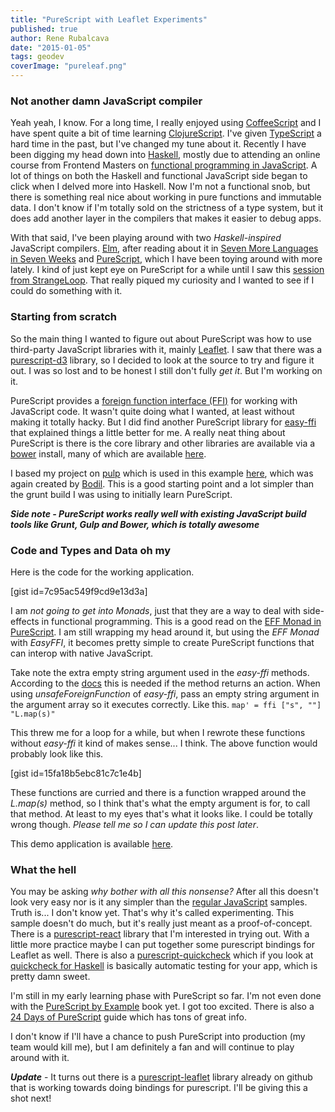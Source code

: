```yaml
---
title: "PureScript with Leaflet Experiments"
published: true
author: Rene Rubalcava
date: "2015-01-05"
tags: geodev
coverImage: "pureleaf.png"
---
```


### Not another damn JavaScript compiler

Yeah yeah, I know. For a long time, I really enjoyed using [CoffeeScript](http://coffeescript.org/) and I have spent quite a bit of time learning [ClojureScript](https://github.com/clojure/clojurescript). I've given [TypeScript](http://www.typescriptlang.org/) a hard time in the past, but I've changed my tune about it. Recently I have been digging my head down into [Haskell](https://www.haskell.org/haskellwiki/Haskell), mostly due to attending an online course from Frontend Masters on [functional programming in JavaScript](https://frontendmasters.com/courses/functional-javascript/). A lot of things on both the Haskell and functional JavaScript side began to click when I delved more into Haskell. Now I'm not a functional snob, but there is something real nice about working in pure functions and immutable data. I don't know if I'm totally sold on the strictness of a type system, but it does add another layer in the compilers that makes it easier to debug apps.

With that said, I've been playing around with two _Haskell-inspired_ JavaScript compilers. [Elm](http://elm-lang.org/), after reading about it in [Seven More Languages in Seven Weeks](https://pragprog.com/book/7lang/seven-more-languages-in-seven-weeks) and [PureScript](http://www.purescript.org/), which I have been toying around with more lately. I kind of just kept eye on PureScript for a while until I saw this [session from StrangeLoop](https://www.youtube.com/watch?v=yIlDBPiMb0o). That really piqued my curiosity and I wanted to see if I could do something with it.

### Starting from scratch

So the main thing I wanted to figure out about PureScript was how to use third-party JavaScript libraries with it, mainly [Leaflet](http://leafletjs.com/). I saw that there was a [purescript-d3](https://github.com/pelotom/purescript-d3) library, so I decided to look at the source to try and figure it out. I was so lost and to be honest I still don't fully _get it_. But I'm working on it.

PureScript provides a [foreign function interface (FFI)](https://github.com/purescript/purescript/wiki/JavaScript-Interop) for working with JavaScript code. It wasn't quite doing what I wanted, at least without making it totally hacky. But I did find another PureScript library for [easy-ffi](https://github.com/pelotom/purescript-easy-ffi) that explained things a little better for me. A really neat thing about PureScript is there is the core library and other libraries are available via a [bower](http://bower.io/) install, many of which are available [here](https://github.com/purescript-contrib).

I based my project on [pulp](https://www.npmjs.com/package/pulp) which is used in this example [here](https://github.com/bodil/purescript-is-magic), which was again created by [Bodil](https://github.com/bodil). This is a good starting point and a lot simpler than the grunt build I was using to initially learn PureScript.

**_Side note - PureScript works really well with existing JavaScript build tools like Grunt, Gulp and Bower, which is totally awesome_**

### Code and Types and Data oh my

Here is the code for the working application.

[gist id=7c95ac549f9cd9e13d3a]

I am _not going to get into Monads_, just that they are a way to deal with side-effects in functional programming. This is a good read on the [EFF Monad in PureScript](https://leanpub.com/purescript/read#leanpub-auto-the-eff-monad). I am still wrapping my head around it, but using the _EFF Monad_ with _EasyFFI_, it becomes pretty simple to create PureScript functions that can interop with native JavaScript.

Take note the extra empty string argument used in the _easy-ffi_ methods. According to the [docs](https://github.com/pelotom/purescript-easy-ffi) this is needed if the method returns an action. When using _unsafeForeignFunction_ of _easy-ffi_, pass an empty string argument in the argument array so it executes correctly. Like this. `map' = ffi ["s", ""] "L.map(s)"`

This threw me for a loop for a while, but when I rewrote these functions without _easy-ffi_ it kind of makes sense... I think. The above function would probably look like this.

[gist id=15fa18b5ebc81c7c1e4b]

These functions are curried and there is a function wrapped around the _L.map(s)_ method, so I think that's what the empty argument is for, to call that method. At least to my eyes that's what it looks like. I could be totally wrong though. _Please tell me so I can update this post later_.

This demo application is available [here](https://github.com/odoe/pureleaf).

### What the hell

You may be asking _why bother with all this nonsense?_ After all this doesn't look very easy nor is it any simpler than the [regular JavaScript](http://leafletjs.com/examples/quick-start.html) samples. Truth is... I don't know yet. That's why it's called experimenting. This sample doesn't do much, but it's really just meant as a proof-of-concept. There is a [purescript-react](https://github.com/purescript-contrib/purescript-react) library that I'm interested in trying out. With a little more practice maybe I can put together some purescript bindings for Leaflet as well. There is also a [purescript-quickcheck](https://github.com/purescript/purescript-quickcheck) which if you look at [quickcheck for Haskell](https://www.haskell.org/haskellwiki/Introduction_to_QuickCheck1) is basically automatic testing for your app, which is pretty damn sweet.

I'm still in my early learning phase with PureScript so far. I'm not even done with the [PureScript by Example](https://leanpub.com/purescript) book yet. I got too excited. There is also a [24 Days of PureScript](https://gist.github.com/paf31/8e9177b20ee920480fbc) guide which has tons of great info.

I don't know if I'll have a chance to push PureScript into production (my team would kill me), but I am definitely a fan and will continue to play around with it.

**_Update_** - It turns out there is a [purescript-leaflet](https://github.com/dysinger/purescript-leaflet) library already on github that is working towards doing bindings for purescript. I'll be giving this a shot next!

